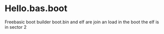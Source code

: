 # Hello.bas.boot
Freebasic boot builder boot.bin and elf are join an load in the boot the elf is in sector 2
